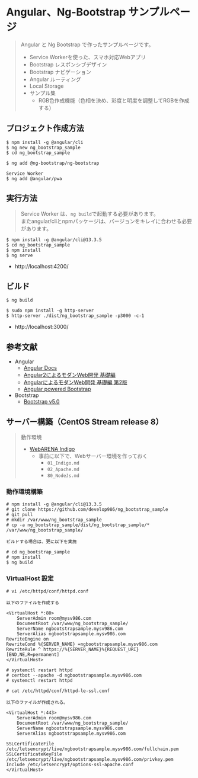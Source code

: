 # Angular、Ng-Bootstrap サンプルページ

> Angular と Ng Bootstrap で作ったサンプルページです。
> - Service Workerを使った、スマホ対応Webアプリ
> - Bootstrap レスポンシブデザイン
> - Bootstrap ナビゲーション
> - Angular ルーティング
> - Local Storage
> - サンプル集
>   - RGB色作成機能（色相を決め、彩度と明度を調整してRGBを作成する）

## プロジェクト作成方法

```
$ npm install -g @angular/cli
$ ng new ng_bootstrap_sample
$ cd ng_bootstrap_sample

$ ng add @ng-bootstrap/ng-bootstrap

Service Worker
$ ng add @angular/pwa
```

## 実行方法

> Service Worker は、`ng build`で起動する必要があります。  
> またangular/cliとnpmパッケージは、バージョンをキレイに合わせる必要があります。

```
$ npm install -g @angular/cli@13.3.5
$ cd ng_bootstrap_sample
$ npm install
$ ng serve
```

- http://localhost:4200/

## ビルド

```
$ ng build

$ sudo npm install -g http-server
$ http-server ./dist/ng_bootstrap_sample -p3000 -c-1
```

- http://localhost:3000/

## 参考文献

- Angular
  - [Angular Docs](https://angular.jp/docs)
  - [Angular2によるモダンWeb開発 基礎編](https://project.nikkeibp.co.jp/bnt/atcl/17/P96530/)
  - [AngularによるモダンWeb開発 基礎編 第2版](https://project.nikkeibp.co.jp/bnt/atcl/19/P54530/)
  - [Angular powered Bootstrap](https://ng-bootstrap.github.io/#/getting-started)
- Bootstrap
  - [Bootstrap v5.0](https://getbootstrap.jp/docs/5.0/getting-started/introduction/)

## サーバー構築（CentOS Stream release 8）

> 動作環境
> - [WebARENA Indigo](https://web.arena.ne.jp/indigo/)
>   - 事前に以下で、Webサーバー環境を作っておく
>     - `01_Indigo.md`
>     - `02_Apache.md`
>     - `80_NodeJs.md`

### 動作環境構築

```
# npm install -g @angular/cli@13.3.5
# git clone https://github.com/develop986/ng_bootstrap_sample
# git pull
# mkdir /var/www/ng_bootstrap_sample
# cp -a ng_bootstrap_sample/dist/ng_bootstrap_sample/* /var/www/ng_bootstrap_sample/
```

```
ビルドする場合は、更に以下を実施

# cd ng_bootstrap_sample
# npm install
$ ng build
```

### VirtualHost 設定

```
# vi /etc/httpd/conf/httpd.conf

以下のファイルを作成する

<VirtualHost *:80>
    ServerAdmin room@mysv986.com
    DocumentRoot /var/www/ng_bootstrap_sample/
    ServerName ngbootstrapsample.mysv986.com
    ServerAlias ngbootstrapsample.mysv986.com
RewriteEngine on
RewriteCond %{SERVER_NAME} =ngbootstrapsample.mysv986.com
RewriteRule ^ https://%{SERVER_NAME}%{REQUEST_URI} [END,NE,R=permanent]
</VirtualHost>
```

```
# systemctl restart httpd
# certbot --apache -d ngbootstrapsample.mysv986.com
# systemctl restart httpd
```

```
# cat /etc/httpd/conf/httpd-le-ssl.conf

以下のファイルが作成される。

<VirtualHost *:443>
    ServerAdmin room@mysv986.com
    DocumentRoot /var/www/ng_bootstrap_sample/
    ServerName ngbootstrapsample.mysv986.com
    ServerAlias ngbootstrapsample.mysv986.com

SSLCertificateFile /etc/letsencrypt/live/ngbootstrapsample.mysv986.com/fullchain.pem
SSLCertificateKeyFile /etc/letsencrypt/live/ngbootstrapsample.mysv986.com/privkey.pem
Include /etc/letsencrypt/options-ssl-apache.conf
</VirtualHost>
```